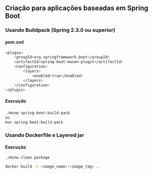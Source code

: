 ## Criação para aplicações baseadas em Spring Boot

### Usando Buildpack (Spring 2.3.0 ou superior)

#### pom.xml
```sh
<plugin>
	<groupId>org.springframework.boot</groupId>
	<artifactId>spring-boot-maven-plugin</artifactId>
	<configuration>
		<layers>
			<enabled>true</enabled>
		</layers>
	</configuration>
</plugin>
```
##### Execução
```sh
./mvnw spring-boot:build-pack
ou
mvn spring-boot:build-pack
```

### Usando Dockerfile e Layered jar

#### Execução
```sh
./mvnw clean package
```
```sh
docker build -t <image_name>:<image_tag> .
```